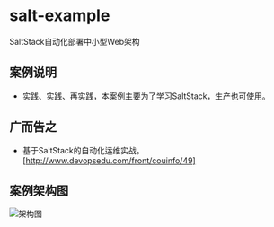 # salt-example
SaltStack自动化部署中小型Web架构

## 案例说明

* 实践、实践、再实践，本案例主要为了学习SaltStack，生产也可使用。

## 广而告之

* 基于SaltStack的自动化运维实战。[http://www.devopsedu.com/front/couinfo/49]

## 案例架构图

  ![架构图](https://github.com/unixhot/saltbook-example/blob/master/saltstack-arch.jpg)
